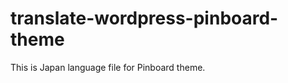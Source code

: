 translate-wordpress-pinboard-theme
==================================

This is Japan language file for Pinboard theme.

